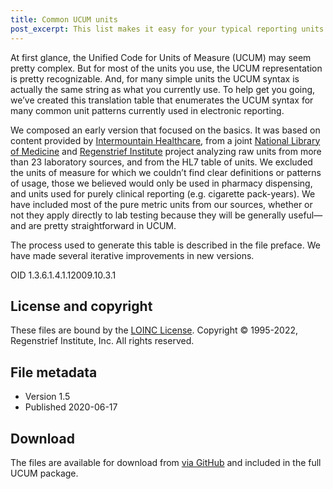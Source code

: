 ```yaml
---
title: Common UCUM units
post_excerpt: This list makes it easy for your typical reporting units of measure.
---
```


At first glance, the Unified Code for Units of Measure (UCUM) may seem pretty complex. But for most of the units you use, the UCUM representation is pretty recognizable. And, for many simple units the UCUM syntax is actually the same string as what you currently use. To help get you going, we’ve created this translation table that enumerates the UCUM syntax for many common unit patterns currently used in electronic reporting.

We composed an early version that focused on the basics. It was based on content provided by [Intermountain Healthcare](http://intermountainhealthcare.org/), from a joint [National Library of Medicine](http://www.lhncbc.nlm.nih.gov/) and [Regenstrief Institute](http://regenstrief.org/) project analyzing raw units from more than 23 laboratory sources, and from the HL7 table of units. We excluded the units of measure for which we couldn’t find clear definitions or patterns of usage, those we believed would only be used in pharmacy dispensing, and units used for purely clinical reporting (e.g. cigarette pack-years). We have included most of the pure metric units from our sources, whether or not they apply directly to lab testing because they will be generally useful—and are pretty straightforward in UCUM.

The process used to generate this table is described in the file preface. We have made several iterative improvements in new versions.

OID 1.3.6.1.4.1.12009.10.3.1

## License and copyright

These files are bound by the [LOINC License](https://loinc.org/license). Copyright © 1995-2022, Regenstrief Institute, Inc. All rights
reserved.

## File metadata

  - Version 1.5
  - Published 2020-06-17

## Download

The files are available for download from [via GitHub](https://github.com/ucum-org/ucum/tree/master/common-units) and included in the full UCUM package.
